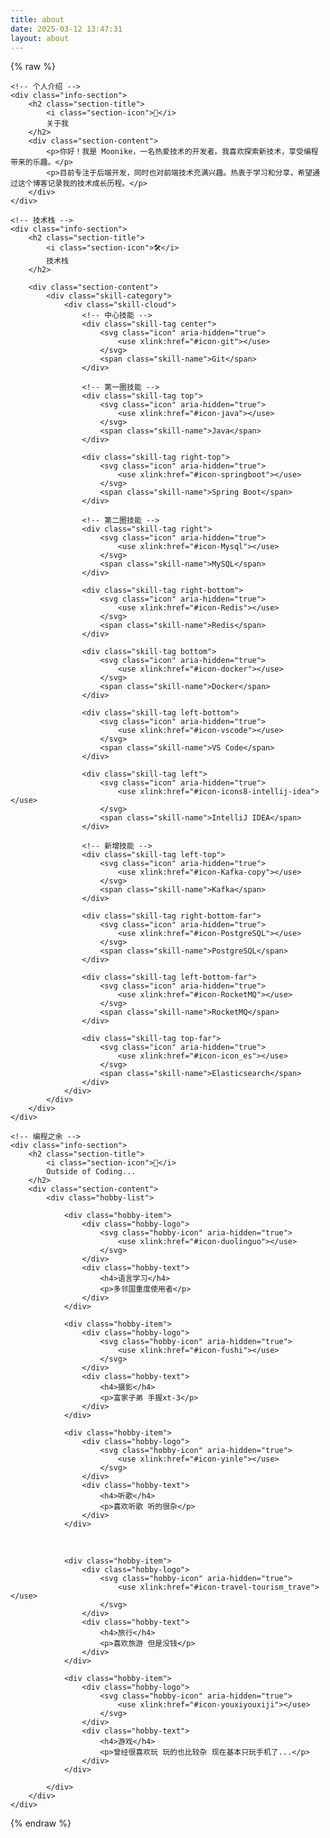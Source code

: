 ```yaml
---
title: about
date: 2025-03-12 13:47:31
layout: about
---
```


{% raw %}


    <!-- 个人介绍 -->
    <div class="info-section">
        <h2 class="section-title">
            <i class="section-icon">👋</i>
            关于我
        </h2>
        <div class="section-content">
            <p>你好！我是 Moonike，一名热爱技术的开发者。我喜欢探索新技术，享受编程带来的乐趣。</p>
            <p>目前专注于后端开发，同时也对前端技术充满兴趣。热衷于学习和分享，希望通过这个博客记录我的技术成长历程。</p>
        </div>
    </div>
    
    <!-- 技术栈 -->
    <div class="info-section">
        <h2 class="section-title">
            <i class="section-icon">🛠️</i>
            技术栈
        </h2>
        
        <div class="section-content">
            <div class="skill-category">
                <div class="skill-cloud">
                    <!-- 中心技能 -->
                    <div class="skill-tag center">
                        <svg class="icon" aria-hidden="true">
                            <use xlink:href="#icon-git"></use>
                        </svg>
                        <span class="skill-name">Git</span>
                    </div>
                    
                    <!-- 第一圈技能 -->
                    <div class="skill-tag top">
                        <svg class="icon" aria-hidden="true">
                            <use xlink:href="#icon-java"></use>
                        </svg>
                        <span class="skill-name">Java</span>
                    </div>
                    
                    <div class="skill-tag right-top">
                        <svg class="icon" aria-hidden="true">
                            <use xlink:href="#icon-springboot"></use>
                        </svg>
                        <span class="skill-name">Spring Boot</span>
                    </div>
                    
                    <!-- 第二圈技能 -->
                    <div class="skill-tag right">
                        <svg class="icon" aria-hidden="true">
                            <use xlink:href="#icon-Mysql"></use>
                        </svg>
                        <span class="skill-name">MySQL</span>
                    </div>
                    
                    <div class="skill-tag right-bottom">
                        <svg class="icon" aria-hidden="true">
                            <use xlink:href="#icon-Redis"></use>
                        </svg>
                        <span class="skill-name">Redis</span>
                    </div>
                    
                    <div class="skill-tag bottom">
                        <svg class="icon" aria-hidden="true">
                            <use xlink:href="#icon-docker"></use>
                        </svg>
                        <span class="skill-name">Docker</span>
                    </div>
                    
                    <div class="skill-tag left-bottom">
                        <svg class="icon" aria-hidden="true">
                            <use xlink:href="#icon-vscode"></use>
                        </svg>
                        <span class="skill-name">VS Code</span>
                    </div>
                    
                    <div class="skill-tag left">
                        <svg class="icon" aria-hidden="true">
                            <use xlink:href="#icon-icons8-intellij-idea"></use>
                        </svg>
                        <span class="skill-name">IntelliJ IDEA</span>
                    </div>
    
                    <!-- 新增技能 -->
                    <div class="skill-tag left-top">
                        <svg class="icon" aria-hidden="true">
                            <use xlink:href="#icon-Kafka-copy"></use>
                        </svg>
                        <span class="skill-name">Kafka</span>
                    </div>
    
                    <div class="skill-tag right-bottom-far">
                        <svg class="icon" aria-hidden="true">
                            <use xlink:href="#icon-PostgreSQL"></use>
                        </svg>
                        <span class="skill-name">PostgreSQL</span>
                    </div>
    
                    <div class="skill-tag left-bottom-far">
                        <svg class="icon" aria-hidden="true">
                            <use xlink:href="#icon-RocketMQ"></use>
                        </svg>
                        <span class="skill-name">RocketMQ</span>
                    </div>
    
                    <div class="skill-tag top-far">
                        <svg class="icon" aria-hidden="true">
                            <use xlink:href="#icon-icon_es"></use>
                        </svg>
                        <span class="skill-name">Elasticsearch</span>
                    </div>
                </div>
            </div>
        </div>
    </div>
    
    <!-- 编程之余 -->
    <div class="info-section">
        <h2 class="section-title">
            <i class="section-icon">🎯</i>
            Outside of Coding...
        </h2>
        <div class="section-content">
            <div class="hobby-list">
    
                <div class="hobby-item">
                    <div class="hobby-logo">
                        <svg class="hobby-icon" aria-hidden="true">
                            <use xlink:href="#icon-duolinguo"></use>
                        </svg>
                    </div>
                    <div class="hobby-text">
                        <h4>语言学习</h4>
                        <p>多邻国重度使用者</p>
                    </div>
                </div>
    
                <div class="hobby-item">
                    <div class="hobby-logo">
                        <svg class="hobby-icon" aria-hidden="true">
                            <use xlink:href="#icon-fushi"></use>
                        </svg>
                    </div>
                    <div class="hobby-text">
                        <h4>摄影</h4>
                        <p>富家子弟 手握xt-3</p>
                    </div>
                </div>
    
                <div class="hobby-item">
                    <div class="hobby-logo">
                        <svg class="hobby-icon" aria-hidden="true">
                            <use xlink:href="#icon-yinle"></use>
                        </svg>
                    </div>
                    <div class="hobby-text">
                        <h4>听歌</h4>
                        <p>喜欢听歌 听的很杂</p>
                    </div>
                </div>


​                

                <div class="hobby-item">
                    <div class="hobby-logo">
                        <svg class="hobby-icon" aria-hidden="true">
                            <use xlink:href="#icon-travel-tourism_trave"></use>
                        </svg>
                    </div>
                    <div class="hobby-text">
                        <h4>旅行</h4>
                        <p>喜欢旅游 但是没钱</p>
                    </div>
                </div>
    
                <div class="hobby-item">
                    <div class="hobby-logo">
                        <svg class="hobby-icon" aria-hidden="true">
                            <use xlink:href="#icon-youxiyouxiji"></use>
                        </svg>
                    </div>
                    <div class="hobby-text">
                        <h4>游戏</h4>
                        <p>曾经很喜欢玩 玩的也比较杂 现在基本只玩手机了...</p>
                    </div>
                </div>
                
            </div>
        </div>
    </div>
</div>

<script src="https://at.alicdn.com/t/c/font_4858950_4cn3ghq17xx.js"></script> 

<style>
@import url('https://fonts.googleapis.com/css2?family=Noto+Sans+SC:wght@400;500;700&display=swap');


/* 阿里巴巴图标库 */
.icon {
  width: 2em;
  height: 2em;
  vertical-align: -0.15em;
  fill: currentColor;
  overflow: hidden;
}

/* 页面容器 */
.page-container {
    max-width: 950px;
    margin: 0 auto;
    padding: 20px;
    font-family: 'Noto Sans SC', -apple-system, BlinkMacSystemFont, "Segoe UI", "Microsoft YaHei", sans-serif;
}

/* 信息板块通用样式 */
.info-section {
    background: var(--board-bg-color);
    border-radius: 12px;
    padding: 5px 25px 35px 25px;
    margin-bottom: 10px;
    box-shadow: 0 2px 8px rgba(0, 0, 0, 0.05);
    transition: transform 0.3s ease, box-shadow 0.3s ease;
    max-width: 100%;
    overflow-x: auto;
}

.info-section:hover {
    transform: translateY(-2px);
    box-shadow: 0 4px 12px rgba(0, 0, 0, 0.08);
}

/* GitHub 贡献图样式 */
.github-section {
    padding: 0;
    overflow: hidden;
    background: var(--board-bg-color);
    border-radius: 12px;
}

.github-chart-wrapper {
    padding: 20px;
    width: 100%;
    overflow-x: auto;
    -webkit-overflow-scrolling: touch;
    scrollbar-width: thin;
    scrollbar-color: rgba(155, 155, 155, 0.5) transparent;
    scroll-behavior: smooth;
}

.github-chart-wrapper::-webkit-scrollbar {
    height: 6px; /* 滚动条高度 */
}

.github-chart-wrapper::-webkit-scrollbar-track {
    background: transparent; /* 滚动条轨道背景 */
}

.github-chart-wrapper::-webkit-scrollbar-thumb {
    background-color: rgba(155, 155, 155, 0.5); /* 滚动条颜色 */
    border-radius: 3px; /* 滚动条圆角 */
}

.github-chart {
    display: block;
    min-width: 800px; /* 确保图表最小宽度 */
    width: 100%;
    height: auto;
    min-height: 120px;
}

/* 板块标题样式 */
.section-title {
    color: var(--text-color);
    font-size: 1.5em;
    font-weight: 600;
    margin: -5px -5px 20px -5px;
    padding: 0 5px 12px 5px;
    border-bottom: 2px solid var(--line-color);
    display: flex;
    align-items: center;
    gap: 10px;
}

.section-icon {
    font-style: normal;
    font-size: 1.2em;
}

/* 内容区域样式 */
.section-content {
    color: var(--text-color);
    line-height: 1.8;
}

.section-content p {
    margin-bottom: 15px;
}

/* 技能分类样式 */
.skill-category {
    margin-bottom: 25px;
    overflow: hidden;
}

.skill-category h3 {
    color: var(--text-color);
    font-size: 1.1em;
    margin-bottom: 30px;
    font-weight: 500;
    text-align: center;
}

.skill-cloud {
    position: relative;
    width: 100%;
    height: 850px;
    display: flex;
    justify-content: center;
    align-items: center;
}

/* 技能标签基础样式 */
.skill-tag {
    position: absolute;
    background: var(--board-bg-color);
    color: var(--text-color);
    border-radius: 50%;
    display: flex;
    align-items: center;
    justify-content: center;
    transition: all 0.3s ease;
    border: 2px solid rgba(125, 125, 125, 0.2);
    box-shadow: 0 2px 8px rgba(0, 0, 0, 0.1);
    cursor: pointer;
}

/* 日间模式下的阴影效果 */
@media (prefers-color-scheme: light) {
    .skill-tag {
        box-shadow: 0 4px 12px rgba(0, 0, 0, 0.15),
                   inset 0 2px 4px rgba(255, 255, 255, 0.5);
    }

    .skill-tag:hover {
        box-shadow: 0 8px 24px rgba(0, 0, 0, 0.2),
                   inset 0 2px 4px rgba(255, 255, 255, 0.5);
    }
}

/* 技能名称样式 */
.skill-name {
    position: absolute;
    bottom: -30px;
    left: 50%;
    transform: translateX(-50%);
    font-size: 0.9em;
    background: var(--board-bg-color);
    padding: 4px 12px;
    border-radius: 15px;
    white-space: nowrap;
    opacity: 0;
    transition: opacity 0.3s ease;
    box-shadow: 0 2px 4px rgba(0, 0, 0, 0.1);
    pointer-events: none;
    z-index: 1000;
}

/* Java - 最高熟练度 */
.skill-tag.top {
    width: 140px;
    height: 140px;
    top: 50%;
    left: 50%;
    transform: translate(-90px, -130px);
    z-index: 10;
}

/* Spring Boot - 最高熟练度 */
.skill-tag.right-top {
    width: 140px;
    height: 140px;
    top: 50%;
    left: 50%;
    transform: translate(70px, -60%);
    z-index: 10;
}

/* IDEA - 次高熟练度 */
.skill-tag.left {
    width: 120px;
    height: 120px;
    top: 50%;
    left: 50%;
    transform: translate(-260px, 0);
    z-index: 9;
}

/* MySQL - 次高熟练度 */
.skill-tag.right {
    width: 140px;
    height: 140px;
    top: 50%;
    left: 50%;
    transform: translate(-30px, 50px);
    z-index: 9;
}

/* Redis - 次高熟练度 */
.skill-tag.right-bottom {
    width: 140px;
    height: 140px;
    top: 50%;
    left: 50%;
    transform: translate(100px, 180px);
    z-index: 9;
}

/* VS Code - 中等熟练度 */
.skill-tag.left-bottom {
    width: 100px;
    height: 100px;
    top: 50%;
    left: 50%;
    transform: translate(-220px, 180px);
    z-index: 8;
}

/* Git - 中等熟练度 */
.skill-tag.center {
    width: 100px;
    height: 100px;
    top: 50%;
    left: 50%;
    transform: translate(-90px, 200px);
    z-index: 8;
}

/* Kafka - 较低熟练度 */
.skill-tag.left-top {
    width: 90px;
    height: 90px;
    top: 50%;
    left: 50%;
    transform: translate(-240px, -150px);
    z-index: 7;
}

/* RocketMQ - 最低熟练度 */
.skill-tag.left-bottom-far {
    width: 80px;
    height: 80px;
    top: 50%;
    left: 50%;
    transform: translate(-320px, 120px);
    z-index: 6;
}

/* Elasticsearch - 最低熟练度 */
.skill-tag.top-far {
    width: 80px;
    height: 80px;
    top: 50%;
    left: 50%;
    transform: translate(-90px, -250px);
    z-index: 6;
}

/* Docker - 最低熟练度 */
.skill-tag.bottom {
    width: 80px;
    height: 80px;
    top: 50%;
    left: 50%;
    transform: translate(240px, 80px);
    z-index: 6;
}

/* PostgreSQL - 最低熟练度 */
.skill-tag.right-bottom-far {
    width: 80px;
    height: 80px;
    top: 50%;
    left: 50%;
    transform: translate(210px, -180px);
    z-index: 6;
}

/* 最高熟练度的图标大小 */
.skill-tag.top .icon,
.skill-tag.right-top .icon {
    width: 4em;
    height: 4em;
}

/* 次高熟练度的图标大小 */
.skill-tag.right .icon,
.skill-tag.left .icon,
.skill-tag.right-bottom .icon {
    width: 3.5em;
    height: 3.5em;
}

/* 特殊位置的hover效果 */
.skill-tag.top:hover {
    transform: translate(-90px, -130px) scale(1.1);
}

.skill-tag.right-top:hover {
    transform: translate(70px, -60%) scale(1.1);
}

.skill-tag.left:hover {
    transform: translate(-260px, 0) scale(1.1);
}

.skill-tag.right:hover {
    transform: translate(-30px, 50px) scale(1.1);
}

.skill-tag.right-bottom:hover {
    transform: translate(100px, 180px) scale(1.1);
}

.skill-tag.left-bottom:hover {
    transform: translate(-220px, 180px) scale(1.1);
}

.skill-tag.center:hover {
    transform: translate(-90px, 200px) scale(1.1);
}

.skill-tag.left-top:hover {
    transform: translate(-240px, -150px) scale(1.1);
}

.skill-tag.left-bottom-far:hover {
    transform: translate(-320px, 120px) scale(1.1);
}

.skill-tag.top-far:hover {
    transform: translate(-90px, -250px) scale(1.1);
}

.skill-tag.bottom:hover {
    transform: translate(240px, 80px) scale(1.1);
}

.skill-tag.right-bottom-far:hover {
    transform: translate(210px, -180px) scale(1.1);
}

/* 响应式调整 */
@media (max-width: 768px) {
    .page-container {
        padding: 15px;
    }

    .info-section {
        padding: 20px;
    }
    
    .skill-cloud {
        transform: scale(0.8);
        height: 500px;
        min-width: 900px; /* 确保在手机端有足够的宽度显示所有图标 */
        margin: 0 auto; /* 居中显示 */
    }
    
    .skill-category {
        overflow-x: auto;
        -webkit-overflow-scrolling: touch;
        scrollbar-width: thin;
        scrollbar-color: rgba(155, 155, 155, 0.5) transparent;
        padding-bottom: 10px; /* 为滚动条留出空间 */
        scroll-behavior: smooth;
    }
    
    .skill-category::-webkit-scrollbar {
        height: 6px;
    }
    
    .skill-category::-webkit-scrollbar-track {
        background: transparent;
    }
    
    .skill-category::-webkit-scrollbar-thumb {
        background-color: rgba(155, 155, 155, 0.5);
        border-radius: 3px;
    }
}

<script>
document.addEventListener('DOMContentLoaded', function() {
    // 设置GitHub贡献图的滚动位置
    function setGithubScroll() {
        const githubChart = document.querySelector('.github-chart');
        const githubWrapper = document.querySelector('.github-chart-wrapper');

        if (githubChart && githubWrapper) {
            // 确保图片和容器都已经完全加载和渲染
            if (githubChart.complete && githubWrapper.scrollWidth > 0) {
                const githubScrollAmount = (githubWrapper.scrollWidth - githubWrapper.clientWidth) / 2;
                githubWrapper.scrollLeft = githubScrollAmount;
                return true;
            }
            return false;
        }
        return true;
    }
    
    // 多次尝试设置滚动位置
    let attempts = 0;
    const maxAttempts = 10;
    const checkInterval = setInterval(function() {
        if (setGithubScroll() || attempts >= maxAttempts) {
            clearInterval(checkInterval);
        }
        attempts++;
    }, 500);
    
    // 图片加载事件
    const githubChart = document.querySelector('.github-chart');
    if (githubChart) {
        githubChart.addEventListener('load', setGithubScroll);
    }
    
    // 设置技能云的滚动位置
    const skillCategories = document.querySelectorAll('.skill-category');
    skillCategories.forEach(category => {
        const skillScrollAmount = (category.scrollWidth - category.clientWidth) / 2;
        category.scrollLeft = skillScrollAmount;
    });
});
</script>

/* Hover效果 */
.skill-tag:hover {
    border-color: var(--link-hover-color);
    box-shadow: 0 8px 20px rgba(0, 0, 0, 0.15);
    z-index: 999;
}

.skill-tag:hover .skill-name {
    opacity: 1;
}

/* 兴趣爱好样式 */
.hobby-list {
    display: flex;
    flex-direction: column;
    gap: 20px;
}

.hobby-item {
    display: flex;
    align-items: flex-start;
    gap: 20px;
    padding: 15px;
    border-radius: 12px;
    background: var(--board-bg-color);
    transition: transform 0.3s ease, box-shadow 0.3s ease;
}

.hobby-logo {
    width: 60px;
    height: 60px;
    display: flex;
    align-items: center;
    justify-content: center;
    background: var(--board-bg-color);
    border-radius: 12px;
    border: 2px solid rgba(125, 125, 125, 0.2);
}

.hobby-icon {
    width: 40px;
    height: 40px;
    color: #58CC02;  /* Duolingo的品牌绿色 */
}

.hobby-text {
    flex: 1;
}

.hobby-text h4 {
    margin: 0 0 8px 0;
    color: var(--text-color);
    font-size: 1.1em;
    font-weight: 600;
}

.hobby-text p {
    margin: 0;
    color: var(--text-color);
    font-size: 0.95em;
    line-height: 1.6;
}

/* 日间模式下的阴影效果 */
@media (prefers-color-scheme: light) {
    .hobby-item {
        box-shadow: 0 2px 8px rgba(0, 0, 0, 0.08);
    }

    .hobby-item:hover {
        transform: translateY(-2px);
        box-shadow: 0 4px 12px rgba(0, 0, 0, 0.12);
    }
    
    .hobby-logo {
        box-shadow: 0 2px 6px rgba(0, 0, 0, 0.1);
    }
}
</style>

{% endraw %}
